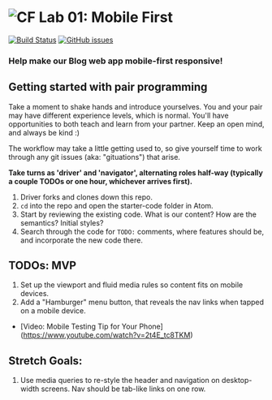 ![CF](https://i.imgur.com/7v5ASc8.png)  Lab 01: Mobile First
=======
[![Build Status](https://travis-ci.org/codefellows-seattle-301d4/01-mobile-first.svg?branch=master)](https://travis-ci.org/codefellows-seattle-301d7/01-mobile-first) [![GitHub issues](https://img.shields.io/badge/Issues%3F-Ask%20for%20Help!-orange.svg)](https://github.com/codefellows/seattle-301d7/issues/new)

### Help make our Blog web app mobile-first responsive!

## Getting started with pair programming

Take a moment to shake hands and introduce yourselves. You and your pair may have different experience levels, which is normal. You'll have opportunities to both teach and learn from your partner. Keep an open mind, and always be kind :)

The workflow may take a little getting used to, so give yourself time to work through any git issues (aka: "gituations") that arise.

**Take turns as 'driver' and 'navigator', alternating roles half-way (typically a couple TODOs or one hour, whichever arrives first).**

1. Driver forks and clones down this repo.
2. `cd` into the repo and open the starter-code folder in Atom.
3. Start by reviewing the existing code. What is our content? How are the semantics? Initial styles?
4. Search through the code for `TODO:` comments, where features should be, and incorporate the new code there.


## TODOs: MVP
  1. Set up the viewport and fluid media rules so content fits on mobile devices.
  1. Add a "Hamburger" menu button, that reveals the nav links when tapped on a mobile device.

- [Video: Mobile Testing Tip for Your Phone] (https://www.youtube.com/watch?v=2t4E_tc8TKM)

## Stretch Goals:
  1. Use media queries to re-style the header and navigation on desktop-width screens. Nav should be tab-like links on one row.


